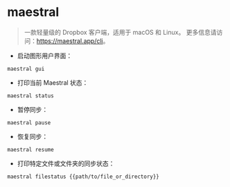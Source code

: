 # maestral

> 一款轻量级的 Dropbox 客户端，适用于 macOS 和 Linux。
> 更多信息请访问：<https://maestral.app/cli>。

- 启动图形用户界面：

`maestral gui`

- 打印当前 Maestral 状态：

`maestral status`

- 暂停同步：

`maestral pause`

- 恢复同步：

`maestral resume`

- 打印特定文件或文件夹的同步状态：

`maestral filestatus {{path/to/file_or_directory}}`